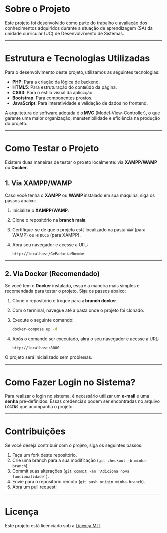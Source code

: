 # Sobre o Projeto

Este projeto foi desenvolvido como parte do trabalho e avaliação dos conhecimentos adquiridos durante a situação de aprendizagem (SA) da unidade curricular (UC) de Desenvolvimento de Sistemas.

---

# Estrutura e Tecnologias Utilizadas

Para o desenvolvimento deste projeto, utilizamos as seguintes tecnologias:

- **PHP**: Para a criação da lógica de backend.
- **HTML5**: Para estruturação do conteúdo da página.
- **CSS3**: Para o estilo visual da aplicação.
- **Bootstrap**: Para componentes prontos.
- **JavaScript**: Para interatividade e validação de dados no frontend.

A arquitetura de software adotada é o **MVC** (Model-View-Controller), o que garante uma maior organização, manutenibilidade e eficiência na produção do projeto.

---

# Como Testar o Projeto

Existem duas maneiras de testar o projeto localmente: via **XAMPP/WAMP** ou **Docker**.

## 1. Via XAMPP/WAMP

Caso você tenha o **XAMPP** ou **WAMP** instalado em sua máquina, siga os passos abaixo:

1. Inicialize o **XAMPP/WAMP**.
2. Clone o repositório na **branch main**.
3. Certifique-se de que o projeto está localizado na pasta `WWW` (para WAMP) ou `HTDOCS` (para XAMPP).
4. Abra seu navegador e acesse a URL:

    ```
    http://localhost/GePadariaMbembe
    ```

---

## 2. Via Docker (Recomendado)

Se você tem o **Docker** instalado, essa é a maneira mais simples e recomendada para testar o projeto. Siga os passos abaixo:

1. Clone o repositório e troque para a **branch docker**.
2. Com o terminal, navegue até a pasta onde o projeto foi clonado.
3. Execute o seguinte comando:

    ```bash
    docker-compose up -d
    ```

4. Após o comando ser executado, abra o seu navegador e acesse a URL:

    ```
    http://localhost:8080
    ```

O projeto será inicializado sem problemas.

---

# Como Fazer Login no Sistema?

Para realizar o login no sistema, é necessário utilizar um **e-mail** e uma **senha** pré-definidos. Essas credenciais podem ser encontradas no arquivo **`LOGINS`** que acompanha o projeto.

---

# Contribuições

Se você deseja contribuir com o projeto, siga os seguintes passos:

1. Faça um fork deste repositório.
2. Crie uma branch para a sua modificação (`git checkout -b minha-branch`).
3. Commit suas alterações (`git commit -am 'Adiciona nova funcionalidade'`).
4. Envie para o repositório remoto (`git push origin minha-branch`).
5. Abra um pull request!

---

# Licença

Este projeto está licenciado sob a [Licença MIT](LICENSE).
